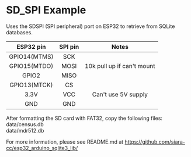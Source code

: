 # SD_SPI Example

Uses the SDSPI (SPI peripheral) port on ESP32 to retrieve from SQLite databases.

|ESP32 pin|SPI pin|Notes|
|:-:|:-:|:-:|
|GPIO14(MTMS)|SCK||
|GPIO15(MTDO)|MOSI|10k pull up if can't mount|
|GPIO2|MISO||
|GPIO13(MTCK)|CS|| 
|3.3V|VCC|Can't use 5V supply|
|GND|GND||

After formatting the SD card with FAT32, copy the following files:   
data/census.db   
data/mdr512.db   


For more information, please see README.md at https://github.com/siara-cc/esp32_arduino_sqlite3_lib/

